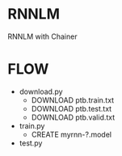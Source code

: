 # RNNLM

RNNLM with Chainer

# FLOW
- download.py
  - DOWNLOAD ptb.train.txt
  - DOWNLOAD ptb.test.txt
  - DOWNLOAD ptb.valid.txt
- train.py
  - CREATE myrnn-?.model
- test.py
